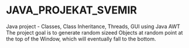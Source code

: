 # JAVA_PROJEKAT_SVEMIR
Java project - Classes, Class Inheritance, Threads, GUI using Java AWT
The project goal is to generate random sizeed Objects at random point at the top of the Window, which will eventually fall to the bottom.
